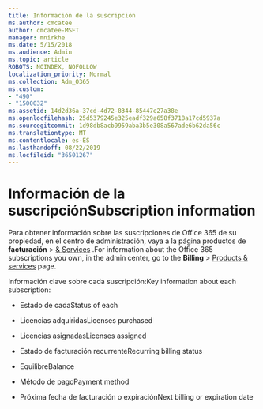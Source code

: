 ```yaml
---
title: Información de la suscripción
ms.author: cmcatee
author: cmcatee-MSFT
manager: mnirkhe
ms.date: 5/15/2018
ms.audience: Admin
ms.topic: article
ROBOTS: NOINDEX, NOFOLLOW
localization_priority: Normal
ms.collection: Adm_O365
ms.custom:
- "490"
- "1500032"
ms.assetid: 14d2d36a-37cd-4d72-8344-85447e27a38e
ms.openlocfilehash: 25d5379245e325eadf329a658f3718a17cd5937a
ms.sourcegitcommit: 1d98db8acb9959aba3b5e308a567ade6b62da56c
ms.translationtype: MT
ms.contentlocale: es-ES
ms.lasthandoff: 08/22/2019
ms.locfileid: "36501267"
---
```

# <a name="subscription-information"></a><span data-ttu-id="3d2a2-102">Información de la suscripción</span><span class="sxs-lookup"><span data-stu-id="3d2a2-102">Subscription information</span></span>

<span data-ttu-id="3d2a2-103">Para obtener información sobre las suscripciones de Office 365 de su propiedad, en el centro de administración, vaya a la página productos de **facturación** \> [& Services](https://go.microsoft.com/fwlink/p/?linkid=842054) .</span><span class="sxs-lookup"><span data-stu-id="3d2a2-103">For information about the Office 365 subscriptions you own, in the admin center, go to the **Billing** \> [Products & services](https://go.microsoft.com/fwlink/p/?linkid=842054) page.</span></span>
  
<span data-ttu-id="3d2a2-104">Información clave sobre cada suscripción:</span><span class="sxs-lookup"><span data-stu-id="3d2a2-104">Key information about each subscription:</span></span>
  
- <span data-ttu-id="3d2a2-105">Estado de cada</span><span class="sxs-lookup"><span data-stu-id="3d2a2-105">Status of each</span></span>

- <span data-ttu-id="3d2a2-106">Licencias adquiridas</span><span class="sxs-lookup"><span data-stu-id="3d2a2-106">Licenses purchased</span></span>

- <span data-ttu-id="3d2a2-107">Licencias asignadas</span><span class="sxs-lookup"><span data-stu-id="3d2a2-107">Licenses assigned</span></span>

- <span data-ttu-id="3d2a2-108">Estado de facturación recurrente</span><span class="sxs-lookup"><span data-stu-id="3d2a2-108">Recurring billing status</span></span>

- <span data-ttu-id="3d2a2-109">Equilibre</span><span class="sxs-lookup"><span data-stu-id="3d2a2-109">Balance</span></span>

- <span data-ttu-id="3d2a2-110">Método de pago</span><span class="sxs-lookup"><span data-stu-id="3d2a2-110">Payment method</span></span>

- <span data-ttu-id="3d2a2-111">Próxima fecha de facturación o expiración</span><span class="sxs-lookup"><span data-stu-id="3d2a2-111">Next billing or expiration date</span></span>